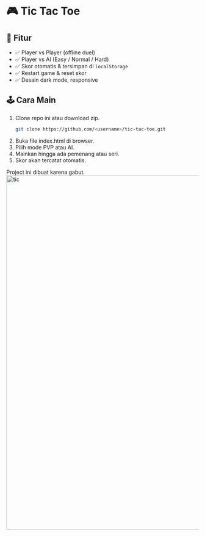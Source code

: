 # 🎮 Tic Tac Toe

## 🚀 Fitur
- ✅ Player vs Player (offline duel)
- ✅ Player vs AI (Easy / Normal / Hard)
- ✅ Skor otomatis & tersimpan di `localStorage`
- ✅ Restart game & reset skor
- ✅ Desain dark mode, responsive


## 🕹️ Cara Main
1. Clone repo ini atau download zip.
   ```bash
   git clone https://github.com/<username>/tic-tac-toe.git
2. Buka file index.html di browser.
3. Pilih mode PVP atau AI.
4. Mainkan hingga ada pemenang atau seri.
5. Skor akan tercatat otomatis.

Project ini dibuat karena gabut.
<img width="1016" height="930" alt="tic" src="https://github.com/user-attachments/assets/7b020cb4-1c9f-4426-bd2d-8a64b0ebd79c" />

